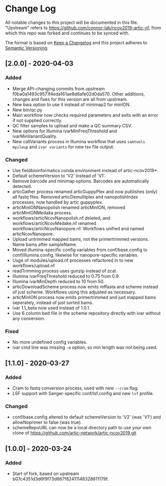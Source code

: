 # Change Log
All notable changes to this project will be documented in this file.
"Upstream" refers to https://github.com/connor-lab/ncov2019-artic-nf, from
which this repo was forked and continues to be synced with.

The format is based on [Keep a Changelog](http://keepachangelog.com/) and this
project adheres to [Semantic Versioning](http://semver.org/).


## [2.0.0] - 2020-04-03
### Added
- Merge API-changing commits from upstream
  f0ba0a1493c9571f4eda161ae8d6afe02d0da570. Other additions, changes and
  fixes for this version are all from upstream.
- New bwa option to use it instead of minimap2 for minION.
- New bin/qc.py
- Main workflow now checks required parameters and exits with an error if
  not supplied correctly.
- QC filter samples to upload and make a QC summary CSV.
- New options for Illumina ivarMinFreqThreshold and ivarMinVariantQuality.
- New callVariants process in Illumina workflow that uses `samtools mpileup`
  and `ivar variants` for new tsv file output.

### Changed
- Use fieldbioinformatics conda environment instead of artic-ncov2019*.
- Default schemeVersion to 'V2' instead of 'V1'.
- Remove barcode and minimap options. Barcodes are automatically detected.
- articGather process renamed articGuppyPlex and now publishes (only) all
  fastq files. Removed articDemultiplex and nanopolishIndex processes, now
  handled by artic guppyplex.
- articMinIONNanopolish renamed articMinION, removed articMinIONMedaka
  process.
- workflows/articNcovNanopolish.nf deleted, and workflows/articNcovMedake.nf
  renamed workflows/articNcovNanopore.nf. Workflows unified and named
  articNcovNanopore.
- Upload untrimmed mapped bams, not the primertrimmed versions. Name bams
  after sampleName.
- Moved illumina-specific config variables from conf/base.config to
  conf/illumina.config, likewise for nanopore-specific variables.
- Usge of modules/upload.nf processes refactored in to new
  workflows/upload.nf
- readTrimming process uses gunzip instead of zcat.
- Illumina ivarFreqThreshold reduced to 0.75 from 0.9.
- Illumina ivarMinDepth reduced to 10 from 50.
- articDownloadScheme process now emits reffasta and scheme instead of just
  scheme. Workflows using this adjusted as necessary.
- articMinION process now emits primertrimmed and just mapped bams
  seperately, instead of just sorted bams.
- ivar 1.1_beta now used instead of 1.0.1.
- Use 6 column bed file in the scheme repository directly with ivar without
  any conversion.

### Fixed
- No more undefined config variables.
- ivar cmd line was missing `-m` option, so min length was not being used.


## [1.1.0] - 2020-03-27
### Added
- Cram to fastq conversion process, used with new `--cram` flag.
- LSF support with Sanger-specific conf/lsf.config and new `lsf` profile.

### Changed
- conf/base.config altered to default schemeVersion to 'V2' (was 'V1') and
  allowNoprimer to false (was true).
- schemeRepoURL can now be a local directory path to use your own clone of
  https://github.com/artic-network/artic-ncov2019.git


## [1.0.0] - 2020-03-24
### Added
- Start of fork, based on upstream b07c4351d3d6f9f73d867f82411148328811179f.

